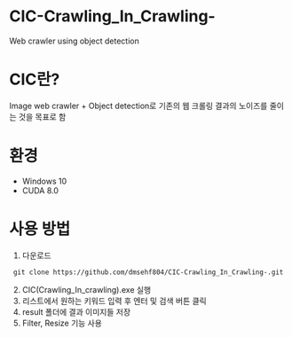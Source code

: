 # CIC-Crawling_In_Crawling-
Web crawler using object detection

# CIC란?
Image web crawler + Object detection로 기존의 웹 크롤링 결과의 노이즈를 줄이는 것을 목표로 함 

# 환경
* Windows 10
* CUDA 8.0

# 사용 방법
1. 다운로드 
<pre><code> git clone https://github.com/dmsehf804/CIC-Crawling_In_Crawling-.git</code></pre>
2. CIC(Crawling_In_crawling).exe 실행
3. 리스트에서 원하는 키워드 입력 후 엔터 및 검색 버튼 클릭
4. result 폴더에 결과 이미지들 저장 
5. Filter, Resize 기능 사용


